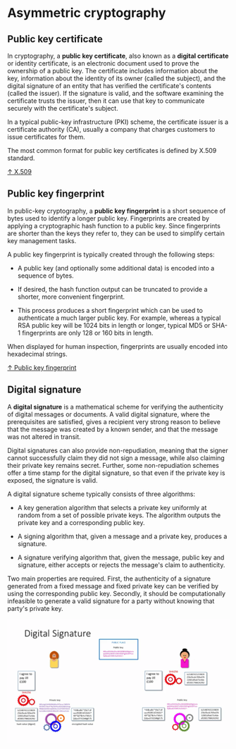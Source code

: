 # Asymmetric cryptography

## Public key certificate

In cryptography, a **public key certificate**, also known as a **digital certificate** or identity certificate, is an electronic document used to prove the ownership of a public key. The certificate includes information about the key, information about the identity of its owner (called the subject), and the digital signature of an entity that has verified the certificate's contents (called the issuer). If the signature is valid, and the software examining the certificate trusts the issuer, then it can use that key to communicate securely with the certificate's subject.

In a typical public-key infrastructure (PKI) scheme, the certificate issuer is a certificate authority (CA), usually a company that charges customers to issue certificates for them.

The most common format for public key certificates is defined by X.509 standard.

[↑ X.509](https://en.wikipedia.org/wiki/X.509)

## Public key fingerprint

In public-key cryptography, a **public key fingerprint** is a short sequence of bytes used to identify a longer public key. Fingerprints are created by applying a cryptographic hash function to a public key. Since fingerprints are shorter than the keys they refer to, they can be used to simplify certain key management tasks.

A public key fingerprint is typically created through the following steps:

* A public key (and optionally some additional data) is encoded into a sequence of bytes.

* If desired, the hash function output can be truncated to provide a shorter, more convenient fingerprint.

* This process produces a short fingerprint which can be used to authenticate a much larger public key. For example, whereas a typical RSA public key will be 1024 bits in length or longer, typical MD5 or SHA-1 fingerprints are only 128 or 160 bits in length.

When displayed for human inspection, fingerprints are usually encoded into hexadecimal strings.

[↑ Public key fingerprint](https://en.wikipedia.org/wiki/Public_key_fingerprint)

## Digital signature

A **digital signature** is a mathematical scheme for verifying the authenticity of digital messages or documents. A valid digital signature, where the prerequisites are satisfied, gives a recipient very strong reason to believe that the message was created by a known sender, and that the message was not altered in transit.

Digital signatures can also provide non-repudiation, meaning that the signer cannot successfully claim they did not sign a message, while also claiming their private key remains secret. Further, some non-repudiation schemes offer a time stamp for the digital signature, so that even if the private key is exposed, the signature is valid.

A digital signature scheme typically consists of three algorithms:

* A key generation algorithm that selects a private key uniformly at random from a set of possible private keys. The algorithm outputs the private key and a corresponding public key.

* A signing algorithm that, given a message and a private key, produces a signature.

* A signature verifying algorithm that, given the message, public key and signature, either accepts or rejects the message's claim to authenticity.

Two main properties are required. First, the authenticity of a signature generated from a fixed message and fixed private key can be verified by using the corresponding public key. Secondly, it should be computationally infeasible to generate a valid signature for a party without knowing that party's private key.

<div align="center">
  <a href="https://www.youtube.com/watch?v=stsWa9A3sOM"><img src="digital%20signature.png" alt="IMAGE ALT TEXT"></a>
</div>
